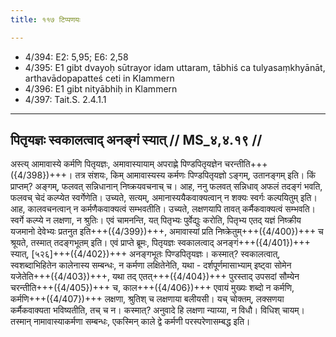 ```yaml
---
title: ११७ टिप्पणयः

---
```

- 4/394: E2: 5,95; E6: 2,58
- 4/395: E1 gibt dvayoḥ sūtrayor idam uttaram, tābhiś ca tulyasaṃkhyānāt, arthavādopapatteś ceti in Klammern
- 4/396: E1 gibt nityābhiḥ in Klammern
- 4/397: Tait.S. 2.4.1.1

____________________________________________


## पितृयज्ञः स्वकालत्वाद् अनङ्गं स्यात् // MS_४,४.१९ //

अस्त्य् आमावास्ये कर्मणि पितृयज्ञः, अमावास्यायाम् अपराह्णे पिण्डपितृयज्ञेन चरन्तीति+++({4/398})+++। तत्र संशयः, किम् आमावास्यस्य कर्मणः पिण्डपितृयज्ञो ऽङ्गम्, उतानङ्गम् इति। किं प्राप्तम्? अङ्गम्, फलवत् सन्निधानान् निष्क्रयवचनाच् च।
आह, ननु फलवत् सन्निधाव् अफलं तदङ्गं भवति, फलवच् चेदं कल्प्येत स्वर्गेणेति। उच्यते, सत्यम्, अमानास्ययैकवाक्यत्वान् न शक्यः स्वर्गः कल्पयितुम् इति। आह, कालवचनत्वान् न कर्मणैकवाक्यत्वं सम्भवतीति। उच्यते, लक्षणयापि तावत् कर्मैकवाक्यत्वं सम्भवति। स्वर्गे कल्प्ये न लक्षणा, न श्रुतिः। एवं चामनन्ति, यत् पितृभ्यः पुर्वेद्युः करोति, पितृभ्य एतद् यज्ञं निष्क्रीय यजमानो देवेभ्यः प्रतनुत इति+++({4/399})+++, अमावास्यां प्रति निष्क्रेतुम्+++({4/400})+++ च श्रूयते, तस्मात् तदङ्गभूतम् इति।
एवं प्राप्ते ब्रूमः, पितृयज्ञः स्वकालत्वाद् अनङ्गं+++({4/401})+++ स्यात्, [५२६]+++({4/402})+++ अनङ्गभूतः पिण्डपितृयज्ञः। कस्मात्? स्वकालत्वात्, स्वशब्दाभिहितेन कालेनास्य सम्बन्धः, न कर्मणा लक्षितेनेति, यथा - दर्शपूर्णमासाभ्याम् इष्ट्वा सोमेन यजेतेति+++({4/403})+++, यथा तद् एतत्+++({4/404})+++ पुरस्ताद् उपसदां सौम्येन चरन्तीति+++({4/405})+++ च, काल+++({4/406})+++ एवायं मुख्यः शब्दो न कर्मणि, कर्मणि+++({4/407})+++ लक्षणा, श्रुतिश् च लक्षणाया बलीयसी। यच् चोक्तम्, लक्सणया कर्मैकवाक्यता भविष्यतीति, तच् च न। कस्मात्? अनुवादे हि लक्षणा न्याय्या, न विधौ। विधिश् चायम्। तस्मान् नामावास्याकर्मणा सम्बन्धः, एकस्मिन् काले द्वे कर्मणी परस्परेणासम्बद्ध इति।